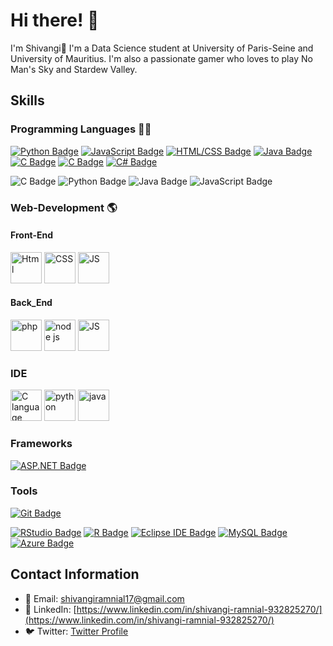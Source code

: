 # Hi there! 🌟

I'm Shivangi👋
I'm a Data Science student at University of Paris-Seine and University of Mauritius. I'm also a passionate gamer who loves to play No Man's Sky and Stardew Valley.

## Skills

### Programming Languages 👩‍💻
[![Python Badge](https://img.shields.io/badge/Python-3776AB?style=for-the-badge&logo=python&logoColor=white)](https://www.python.org/)
[![JavaScript Badge](https://img.shields.io/badge/JavaScript-F7DF1E?style=for-the-badge&logo=javascript&logoColor=black)](https://developer.mozilla.org/en-US/docs/Web/JavaScript)
[![HTML/CSS Badge](https://img.shields.io/badge/HTML%2FCSS-239120?style=for-the-badge&logo=html5&logoColor=white)](https://developer.mozilla.org/en-US/docs/Web/Guide/HTML/HTML5)
[![Java Badge](https://img.shields.io/badge/Java-007396?style=for-the-badge&logo=java&logoColor=white)](https://www.java.com/)
[![C Badge](https://img.shields.io/badge/C-00599C?style=for-the-badge&logo=c&logoColor=white)](https://en.wikipedia.org/wiki/C_(programming_language))
[![C Badge](https://img.shields.io/badge/C-00599C?style=for-the-badge&logo=c&logoColor=white)](https://en.wikipedia.org/wiki/C_(programming_language))
[![C# Badge](https://img.shields.io/badge/C%23-239120?style=for-the-badge&logo=c-sharp&logoColor=white)](https://docs.microsoft.com/en-us/dotnet/csharp/)

![C Badge](https://github.com/Shivangi1709/Shivangi1709/assets/104305225/d889dca6-4cee-4a32-941e-ae8f65af4c83)
![Python Badge](https://github.com/Shivangi1709/Shivangi1709/assets/104305225/57f9c23c-3465-4ecd-84ca-c18a0965e1a8)
![Java Badge](https://github.com/Shivangi1709/Shivangi1709/assets/104305225/e93475db-04b0-4711-b993-1385728c54e7)
![JavaScript Badge](https://github.com/Shivangi1709/Shivangi1709/assets/104305225/9b06066d-7386-4d16-9abc-08d110b81a2a)

### Web-Development 🌎

#### Front-End
<p align='left'>
<img src="https://raw.githubusercontent.com/bablubambal/All_logo_and_pictures/1ac69ce5fbc389725f16f989fa53c62d6e1b4883/social%20icons/html5.svg" alt="Html" height="50" width="50" />
<img src="https://raw.githubusercontent.com/bablubambal/All_logo_and_pictures/1ac69ce5fbc389725f16f989fa53c62d6e1b4883/social%20icons/css3.svg" alt="CSS" height="50" width="50" />
<img src="https://raw.githubusercontent.com/bablubambal/All_logo_and_pictures/1ac69ce5fbc389725f16f989fa53c62d6e1b4883/social%20icons/javascript.svg" alt="JS" height="50" width="50" /> 
</p>

#### Back_End
<p align='left'>
<img src="https://raw.githubusercontent.com/bablubambal/All_logo_and_pictures/1ac69ce5fbc389725f16f989fa53c62d6e1b4883/social%20icons/php.svg" alt="php" height="50" width="50" />
<img src="https://raw.githubusercontent.com/bablubambal/All_logo_and_pictures/1ac69ce5fbc389725f16f989fa53c62d6e1b4883/frameworks/nodejs.svg" alt="node js" height="50" width="50" />
<img src="https://raw.githubusercontent.com/bablubambal/All_logo_and_pictures/1ac69ce5fbc389725f16f989fa53c62d6e1b4883/social%20icons/javascript.svg" alt="JS" height="50" width="50" /> 
</p>


### IDE
<p align='left'>
<img src="https://raw.githubusercontent.com/bablubambal/All_logo_and_pictures/62487087dc4f4f5efee637addbc67a16dd374bf6/text%20editors/atom.svg" alt="C language" height="50" width="50" />
<img src="https://raw.githubusercontent.com/bablubambal/All_logo_and_pictures/62487087dc4f4f5efee637addbc67a16dd374bf6/text%20editors/sublime.svg" alt="python" height="50" width="50" /> 
<img src="https://raw.githubusercontent.com/bablubambal/All_logo_and_pictures/62487087dc4f4f5efee637addbc67a16dd374bf6/text%20editors/vscode.svg" alt="java" height="50" width="50" /> 
</p>

### Frameworks
[![ASP.NET Badge](https://img.shields.io/badge/ASP.NET-512BD4?style=for-the-badge&logo=.net&logoColor=white)](https://dotnet.microsoft.com/apps/aspnet)

### Tools
[![Git Badge](https://img.shields.io/badge/Git-F05032?style=for-the-badge&logo=git&logoColor=white)](https://git-scm.com/)

[![RStudio Badge](https://img.shields.io/badge/RStudio-75AADB?style=for-the-badge&logo=rstudio&logoColor=white)](https://rstudio.com/)
[![R Badge](https://img.shields.io/badge/R-276DC3?style=for-the-badge&logo=r&logoColor=white)](https://www.r-project.org/)
[![Eclipse IDE Badge](https://img.shields.io/badge/Eclipse_IDE-2C2255?style=for-the-badge&logo=eclipse-ide&logoColor=white)](https://www.eclipse.org/)
[![MySQL Badge](https://img.shields.io/badge/MySQL-4479A1?style=for-the-badge&logo=mysql&logoColor=white)](https://www.mysql.com/)
[![Azure Badge](https://img.shields.io/badge/Microsoft_Azure-0089D6?style=for-the-badge&logo=microsoft-azure&logoColor=white)](https://azure.microsoft.com/)

## Contact Information

- 📧 Email: [shivangiramnial17@gmail.com](mailto:shivangiramnial17@gmail.com)
- 🔗 LinkedIn: [https://www.linkedin.com/in/shivangi-ramnial-932825270/](https://www.linkedin.com/in/shivangi-ramnial-932825270/)
- 🐦 Twitter: [Twitter Profile](https://twitter.com/yourusername)
